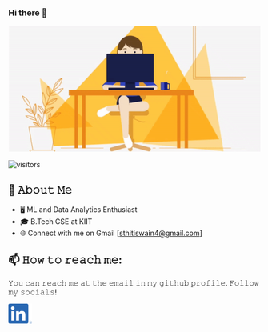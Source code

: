### Hi there 👋

<img src="https://github.com/sreeshagupta/sreeshagupta/blob/main/socials/intro.gif" alt="👋 Hi there! I'm (Sthiti Swain)" title="👋 Hi there! I'm Sthiti Swain"/>

![visitors](https://visitor-badge-reloaded.herokuapp.com/badge?page_id=sreeshagupta.sreeshagupta&color=00cf00)

<!--
**Raymo111/Raymo111** is a ✨ _special_ ✨ repository because its `README.md` (this file) appears on your GitHub profile.

Here are some ideas to get you started:

- 🔭 I’m currently working on ...
- 🌱 I’m currently learning ...
- 👯 I’m looking to collaborate on ...
- 🤔 I’m looking for help with ...
- 💬 Ask me about ...
- 📫 How to reach me: ...
- 😄 Pronouns: ...
- ⚡ Fun fact: ...
-->

## :book: 𝙰𝚋𝚘𝚞𝚝 𝙼𝚎

- 🖥  ML and Data Analytics Enthusiast
- 🎓 B.Tech CSE at KIIT
- 🌐 Connect with me on Gmail  [sthitiswain4@gmail.com]

## 📫 𝙷𝚘𝚠 𝚝𝚘 𝚛𝚎𝚊𝚌𝚑 𝚖𝚎:

𝚈𝚘𝚞 𝚌𝚊𝚗 𝚛𝚎𝚊𝚌𝚑 𝚖𝚎 𝚊𝚝 𝚝𝚑𝚎 𝚎𝚖𝚊𝚒𝚕 𝚒𝚗 𝚖𝚢 𝚐𝚒𝚝𝚑𝚞𝚋 𝚙𝚛𝚘𝚏𝚒𝚕𝚎. 𝙵𝚘𝚕𝚕𝚘𝚠 𝚖𝚢 𝚜𝚘𝚌𝚒𝚊𝚕𝚜!

[<img src="https://raw.githubusercontent.com/sreeshagupta/sreeshagupta/master/socials/linkedin.png" height="40em" align="center" alt="Follow sreeshagupta on LinkedIn" title="Follow me on LinkedIn"/>](https://www.linkedin.com/in/sthiti-swain-12595a206/)
<!--[<img src="https://raw.githubusercontent.com/sreeshagupta/sreeshagupta/master/socials/twitter.svg" height="40em" align="center" alt="Follow sreeshagupta on Twitter" title="Follow sreeshagupta on Twitter"/>]-->

